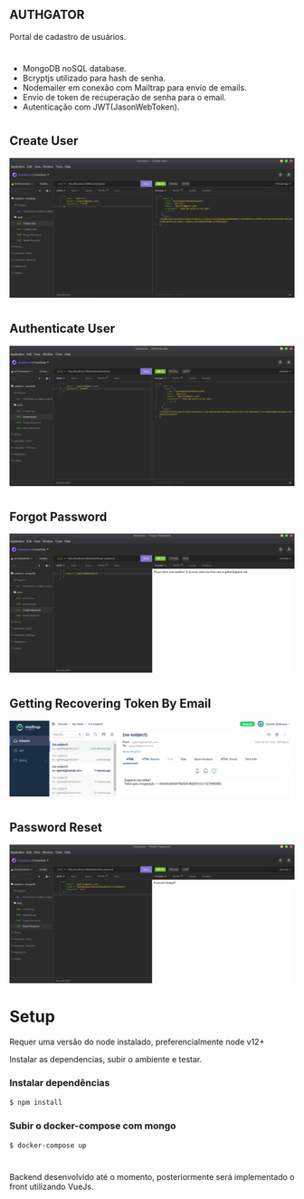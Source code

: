 ## AUTHGATOR

Portal de cadastro de usuários.

#

- MongoDB noSQL database.
- Bcryptjs utilizado para hash de senha.
- Nodemailer em conexão com Mailtrap para envio de emails.
- Envio de token de recuperação de senha para o email.
- Autenticação com JWT(JasonWebToken).

#


## Create User
![CREATE USER](png/create-user.png)

#

## Authenticate User
![AUTHENTICATE USER](png/auth-ok.png)

#

## Forgot Password
![FORGOT PASSWORD](png/send-recover-email.png)

#

## Getting Recovering Token By Email
![GETTING RECOVERING TOKEN BY EMAIL](png/recover-pass-mailtrap.png)

#

## Password Reset
![PASSWORD RESET](png/password-reset.png)


# Setup

Requer uma versão do node instalado, preferencialmente node v12+

Instalar as dependencias, subir o ambiente e testar.

### Instalar dependências

```bash
$ npm install
```

### Subir o docker-compose com mongo

```bash
$ docker-compose up
```

#
Backend desenvolvido até o momento, posteriormente será implementado o front utilizando VueJs.
#